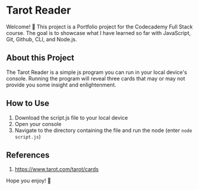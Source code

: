 # Tarot Reader
Welcome! 👋
This project is a Portfolio project for the Codecademy Full Stack course. The goal is to showcase what I have learned so far with JavaScript, Git, Github, CLI, and Node.js.

About this Project
----
The Tarot Reader is a simple js program you can run in your local device's console. Running the program will reveal three cards that may or may not provide you some insight and enlightenment.

How to Use
---
1. Download the script.js file to your local device
2. Open your console
3. Navigate to the directory containing the file and run the node (enter `node script.js`)

References
---
1. https://www.tarot.com/tarot/cards

Hope you enjoy! 🔮
